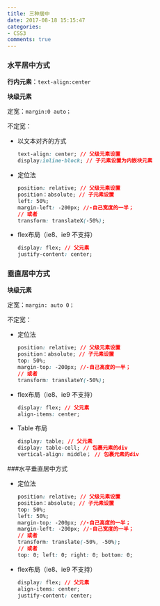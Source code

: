 ```yaml
---
title: 三种居中
date: 2017-08-18 15:15:47
categories:
- CSS3
comments: true
---
```


### 水平居中方式

**行内元素**：`text-align:center`



**块级元素**

定宽：`margin:0 auto；`

不定宽： 

<!-- more -->

- 以文本对齐的方式

  ```css
  text-align: center; // 父级元素设置
  display:inline-block; // 子元素设置为内嵌块元素 
  ```
  
- 定位法
	
	```css
	position: relative; // 父级元素设置
	position：absolute; // 子元素设置
	left: 50%;
	margin-left: -200px; //-自己宽度的一半；
	// 或者
	transform: translateX(-50%);
	```
	
- flex布局（ie8、ie9 不支持）

  ```css
  display: flex; // 父元素
  justify-content: center; 
  ```

  

### 垂直居中方式

**块级元素**

定宽：`margin: auto 0；`

不定宽： 

- 定位法
	
	```css
	position: relative; // 父级元素设置
	position：absolute; // 子元素设置
	top: 50%;
	margin-top: -200px; //-自己高度的一半；
	// 或者
	transform: translateY(-50%);
	```
	
- flex布局（ie8、ie9 不支持）

  ```css
  display: flex; // 父元素
  align-items: center; 
  ```

- Table 布局

  ```css
  display: table; // 父元素
  display: table-cell; // 包裹元素的div
  vertical-align: middle； // 包裹元素的div
  ```

  

###水平垂直居中方式 

- 定位法

  ```css
  position: relative; // 父级元素设置
  position：absolute; // 子元素设置
  top: 50%;
  left: 50%;
  margin-top: -200px; //-自己高度的一半；
  margin-left: -200px; //-自己宽度的一半；
  // 或者
  transform: translate(-50%, -50%);
  // 或者
  top: 0; left: 0; right: 0; bottom: 0;
  ```

- flex布局（ie8、ie9 不支持）

  ```css
  display: flex; // 父元素
  align-items: center; 
  justify-content: center;
  ```

  